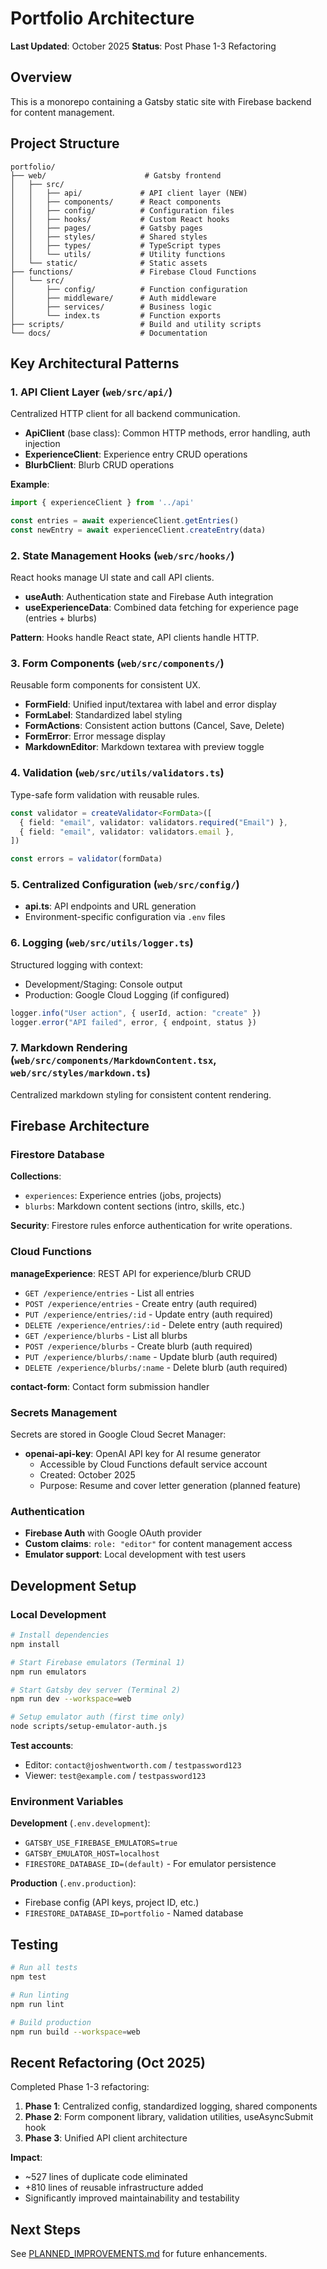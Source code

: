# Portfolio Architecture

**Last Updated**: October 2025
**Status**: Post Phase 1-3 Refactoring

## Overview

This is a monorepo containing a Gatsby static site with Firebase backend for content management.

## Project Structure

```
portfolio/
├── web/                      # Gatsby frontend
│   ├── src/
│   │   ├── api/             # API client layer (NEW)
│   │   ├── components/      # React components
│   │   ├── config/          # Configuration files
│   │   ├── hooks/           # Custom React hooks
│   │   ├── pages/           # Gatsby pages
│   │   ├── styles/          # Shared styles
│   │   ├── types/           # TypeScript types
│   │   └── utils/           # Utility functions
│   └── static/              # Static assets
├── functions/               # Firebase Cloud Functions
│   └── src/
│       ├── config/          # Function configuration
│       ├── middleware/      # Auth middleware
│       ├── services/        # Business logic
│       └── index.ts         # Function exports
├── scripts/                 # Build and utility scripts
└── docs/                    # Documentation
```

## Key Architectural Patterns

### 1. API Client Layer (`web/src/api/`)

Centralized HTTP client for all backend communication.

- **ApiClient** (base class): Common HTTP methods, error handling, auth injection
- **ExperienceClient**: Experience entry CRUD operations
- **BlurbClient**: Blurb CRUD operations

**Example**:
```typescript
import { experienceClient } from '../api'

const entries = await experienceClient.getEntries()
const newEntry = await experienceClient.createEntry(data)
```

### 2. State Management Hooks (`web/src/hooks/`)

React hooks manage UI state and call API clients.

- **useAuth**: Authentication state and Firebase Auth integration
- **useExperienceData**: Combined data fetching for experience page (entries + blurbs)

**Pattern**: Hooks handle React state, API clients handle HTTP.

### 3. Form Components (`web/src/components/`)

Reusable form components for consistent UX.

- **FormField**: Unified input/textarea with label and error display
- **FormLabel**: Standardized label styling
- **FormActions**: Consistent action buttons (Cancel, Save, Delete)
- **FormError**: Error message display
- **MarkdownEditor**: Markdown textarea with preview toggle

### 4. Validation (`web/src/utils/validators.ts`)

Type-safe form validation with reusable rules.

```typescript
const validator = createValidator<FormData>([
  { field: "email", validator: validators.required("Email") },
  { field: "email", validator: validators.email },
])

const errors = validator(formData)
```

### 5. Centralized Configuration (`web/src/config/`)

- **api.ts**: API endpoints and URL generation
- Environment-specific configuration via `.env` files

### 6. Logging (`web/src/utils/logger.ts`)

Structured logging with context:
- Development/Staging: Console output
- Production: Google Cloud Logging (if configured)

```typescript
logger.info("User action", { userId, action: "create" })
logger.error("API failed", error, { endpoint, status })
```

### 7. Markdown Rendering (`web/src/components/MarkdownContent.tsx`, `web/src/styles/markdown.ts`)

Centralized markdown styling for consistent content rendering.

## Firebase Architecture

### Firestore Database

**Collections**:
- `experiences`: Experience entries (jobs, projects)
- `blurbs`: Markdown content sections (intro, skills, etc.)

**Security**: Firestore rules enforce authentication for write operations.

### Cloud Functions

**manageExperience**: REST API for experience/blurb CRUD
- `GET /experience/entries` - List all entries
- `POST /experience/entries` - Create entry (auth required)
- `PUT /experience/entries/:id` - Update entry (auth required)
- `DELETE /experience/entries/:id` - Delete entry (auth required)
- `GET /experience/blurbs` - List all blurbs
- `POST /experience/blurbs` - Create blurb (auth required)
- `PUT /experience/blurbs/:name` - Update blurb (auth required)
- `DELETE /experience/blurbs/:name` - Delete blurb (auth required)

**contact-form**: Contact form submission handler

### Secrets Management

Secrets are stored in Google Cloud Secret Manager:

- **openai-api-key**: OpenAI API key for AI resume generator
  - Accessible by Cloud Functions default service account
  - Created: October 2025
  - Purpose: Resume and cover letter generation (planned feature)

### Authentication

- **Firebase Auth** with Google OAuth provider
- **Custom claims**: `role: "editor"` for content management access
- **Emulator support**: Local development with test users

## Development Setup

### Local Development

```bash
# Install dependencies
npm install

# Start Firebase emulators (Terminal 1)
npm run emulators

# Start Gatsby dev server (Terminal 2)
npm run dev --workspace=web

# Setup emulator auth (first time only)
node scripts/setup-emulator-auth.js
```

**Test accounts**:
- Editor: `contact@joshwentworth.com` / `testpassword123`
- Viewer: `test@example.com` / `testpassword123`

### Environment Variables

**Development** (`.env.development`):
- `GATSBY_USE_FIREBASE_EMULATORS=true`
- `GATSBY_EMULATOR_HOST=localhost`
- `FIRESTORE_DATABASE_ID=(default)` - For emulator persistence

**Production** (`.env.production`):
- Firebase config (API keys, project ID, etc.)
- `FIRESTORE_DATABASE_ID=portfolio` - Named database

## Testing

```bash
# Run all tests
npm test

# Run linting
npm run lint

# Build production
npm run build --workspace=web
```

## Recent Refactoring (Oct 2025)

Completed Phase 1-3 refactoring:

1. **Phase 1**: Centralized config, standardized logging, shared components
2. **Phase 2**: Form component library, validation utilities, useAsyncSubmit hook
3. **Phase 3**: Unified API client architecture

**Impact**:
- ~527 lines of duplicate code eliminated
- +810 lines of reusable infrastructure added
- Significantly improved maintainability and testability

## Next Steps

See [PLANNED_IMPROVEMENTS.md](./PLANNED_IMPROVEMENTS.md) for future enhancements.
